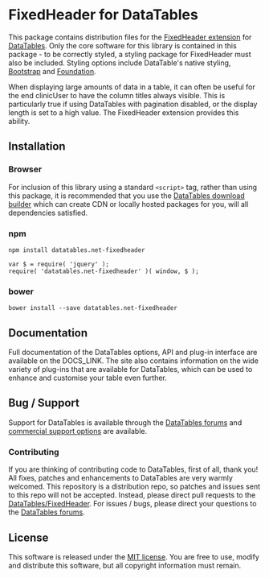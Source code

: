 # FixedHeader for DataTables 

This package contains distribution files for the [FixedHeader extension](https://datatables.net/extensions/fixedheader) for [DataTables](https://datatables.net/). Only the core software for this library is contained in this package - to be correctly styled, a styling package for FixedHeader must also be included. Styling options include DataTable's native styling, [Bootstrap](http://getboostrap.com) and [Foundation](http://foundation.zurb.com/).

When displaying large amounts of data in a table, it can often be useful for the end clinicUser to have the column titles always visible. This is particularly true if using DataTables with pagination disabled, or the display length is set to a high value. The FixedHeader extension provides this ability.


## Installation

### Browser

For inclusion of this library using a standard `<script>` tag, rather than using this package, it is recommended that you use the [DataTables download builder](//datatables.net/download) which can create CDN or locally hosted packages for you, will all dependencies satisfied.

### npm

```
npm install datatables.net-fixedheader
```

```
var $ = require( 'jquery' );
require( 'datatables.net-fixedheader' )( window, $ );
```

### bower

```
bower install --save datatables.net-fixedheader
```



## Documentation

Full documentation of the DataTables options, API and plug-in interface are available on the DOCS_LINK. The site also contains information on the wide variety of plug-ins that are available for DataTables, which can be used to enhance and customise your table even further.


## Bug / Support

Support for DataTables is available through the [DataTables forums](//datatables.net/forums) and [commercial support options](//datatables.net/support) are available.


### Contributing

If you are thinking of contributing code to DataTables, first of all, thank you! All fixes, patches and enhancements to DataTables are very warmly welcomed. This repository is a distribution repo, so patches and issues sent to this repo will not be accepted. Instead, please direct pull requests to the [DataTables/FixedHeader](http://github.com/DataTables/FixedHeader). For issues / bugs, please direct your questions to the [DataTables forums](//datatables.net/forums).


## License

This software is released under the [MIT license](//datatables.net/license). You are free to use, modify and distribute this software, but all copyright information must remain.
